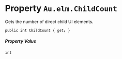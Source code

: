 # Property `Au.elm.ChildCount`

Gets the number of direct child UI elements.

```
public int ChildCount { get; }
```

##### Property Value

`int`